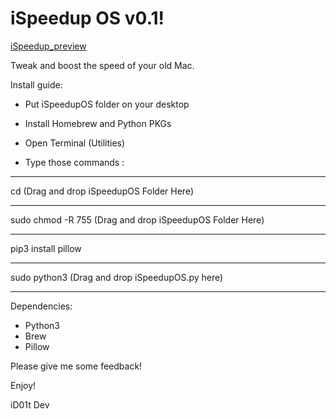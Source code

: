 # iSpeedup OS v0.1!

[iSpeedup_preview](https://github.com/iD01t/iSpeedupOS/assets/140584560/5ffff63a-275a-4ebf-b080-653c5d6bae05)


Tweak and boost the speed of your old Mac.


Install guide:


- Put iSpeedupOS folder on your desktop 


- Install Homebrew and Python PKGs


- Open Terminal (Utilities)


- Type those commands :


---------------------------------------

cd (Drag and drop iSpeedupOS Folder Here)

---------------------------------------

sudo chmod -R 755 (Drag and drop iSpeedupOS Folder Here)

---------------------------------------

pip3 install pillow

---------------------------------------

sudo python3 (Drag and drop iSpeedupOS.py here)

---------------------------------------



Dependencies:
- Python3
- Brew
- Pillow



Please give me some feedback!


Enjoy!


iD01t Dev





